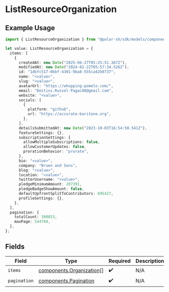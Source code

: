 # ListResourceOrganization

## Example Usage

```typescript
import { ListResourceOrganization } from "@polar-sh/sdk/models/components/listresourceorganization.js";

let value: ListResourceOrganization = {
  items: [
    {
      createdAt: new Date("2025-04-27T05:25:51.367Z"),
      modifiedAt: new Date("2024-01-22T05:57:34.526Z"),
      id: "1dbfc517-0bbf-4301-9ba8-555ca42b9737",
      name: "<value>",
      slug: "<value>",
      avatarUrl: "https://whopping-pomelo.com/",
      email: "Destini.Russel-Pagac80@gmail.com",
      website: "<value>",
      socials: [
        {
          platform: "github",
          url: "https://accurate-baritone.org",
        },
      ],
      detailsSubmittedAt: new Date("2023-10-03T16:54:50.541Z"),
      featureSettings: {},
      subscriptionSettings: {
        allowMultipleSubscriptions: false,
        allowCustomerUpdates: false,
        prorationBehavior: "prorate",
      },
      bio: "<value>",
      company: "Bruen and Sons",
      blog: "<value>",
      location: "<value>",
      twitterUsername: "<value>",
      pledgeMinimumAmount: 207391,
      pledgeBadgeShowAmount: false,
      defaultUpfrontSplitToContributors: 695427,
      profileSettings: {},
    },
  ],
  pagination: {
    totalCount: 380853,
    maxPage: 544760,
  },
};
```

## Fields

| Field                                                                | Type                                                                 | Required                                                             | Description                                                          |
| -------------------------------------------------------------------- | -------------------------------------------------------------------- | -------------------------------------------------------------------- | -------------------------------------------------------------------- |
| `items`                                                              | [components.Organization](../../models/components/organization.md)[] | :heavy_check_mark:                                                   | N/A                                                                  |
| `pagination`                                                         | [components.Pagination](../../models/components/pagination.md)       | :heavy_check_mark:                                                   | N/A                                                                  |